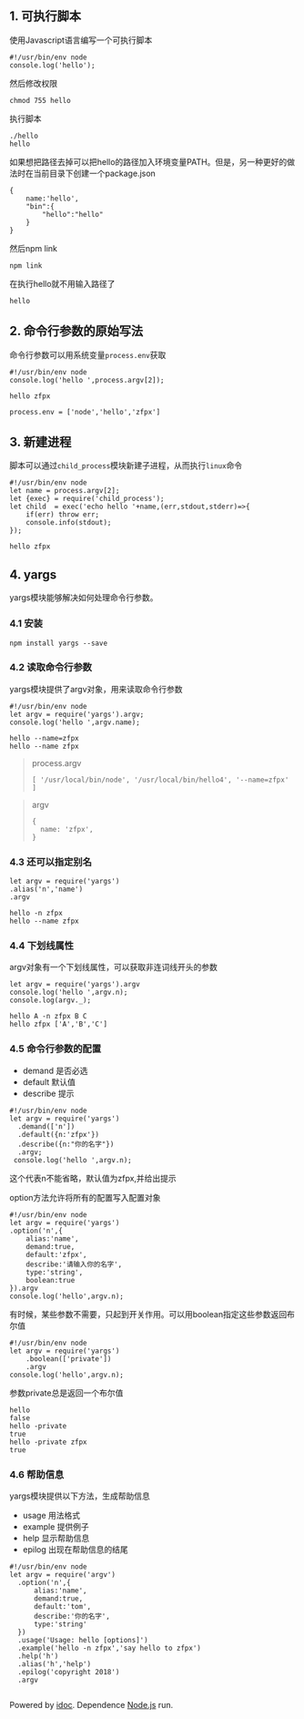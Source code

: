 ## 1\. 可执行脚本

使用Javascript语言编写一个可执行脚本

```
#!/usr/bin/env node
console.log('hello');

```

然后修改权限

```
chmod 755 hello

```

执行脚本

```
./hello
hello

```

如果想把路径去掉可以把hello的路径加入环境变量PATH。但是，另一种更好的做法时在当前目录下创建一个package.json

```
{
    name:'hello',
    "bin":{
        "hello":"hello"
    }
}

```

然后npm link

```
npm link

```

在执行hello就不用输入路径了

```
hello

```

## 2\. 命令行参数的原始写法

命令行参数可以用系统变量`process.env`获取

```
#!/usr/bin/env node
console.log('hello ',process.argv[2]);

```

```
hello zfpx

process.env = ['node','hello','zfpx']

```

## 3\. 新建进程

脚本可以通过`child_process`模块新建子进程，从而执行`linux`命令

```
#!/usr/bin/env node
let name = process.argv[2];
let {exec} = require('child_process');
let child  = exec('echo hello '+name,(err,stdout,stderr)=>{
    if(err) throw err;
    console.info(stdout);
});

```

```
hello zfpx

```

## 4\. yargs

yargs模块能够解决如何处理命令行参数。

### 4.1 安装

```
npm install yargs --save

```

### 4.2 读取命令行参数

yargs模块提供了argv对象，用来读取命令行参数

```
#!/usr/bin/env node
let argv = require('yargs').argv;
console.log('hello ',argv.name);

```

```
hello --name=zfpx
hello --name zfpx

```

> process.argv
> 
> ```
> [ '/usr/local/bin/node', '/usr/local/bin/hello4', '--name=zfpx' ]
> 
> ```

> argv
> 
> ```
> {
>   name: 'zfpx',
> }
> 
> ```

### 4.3 还可以指定别名

```
let argv = require('yargs')
.alias('n','name')
.argv

```

```
hello -n zfpx
hello --name zfpx

```

### 4.4 下划线属性

argv对象有一个下划线属性，可以获取非连词线开头的参数

```
let argv = require('yargs').argv
console.log('hello ',argv.n);
console.log(argv._);

```

```
hello A -n zfpx B C
hello zfpx ['A','B','C']

```

### 4.5 命令行参数的配置

-   demand 是否必选
-   default 默认值
-   describe 提示

```
#!/usr/bin/env node
let argv = require('yargs')
  .demand(['n'])
  .default({n:'zfpx'})
  .describe({n:"你的名字"})
  .argv;
 console.log('hello ',argv.n); 

```

这个代表n不能省略，默认值为zfpx,并给出提示

option方法允许将所有的配置写入配置对象

```
#!/usr/bin/env node
let argv = require('yargs')
.option('n',{
    alias:'name',
    demand:true,
    default:'zfpx',
    describe:'请输入你的名字',
    type:'string',
    boolean:true
}).argv
console.log('hello',argv.n);

```

有时候，某些参数不需要，只起到开关作用。可以用boolean指定这些参数返回布尔值

```
#!/usr/bin/env node
let argv = require('yargs')
    .boolean(['private'])
    .argv
console.log('hello',argv.n);    

```

参数private总是返回一个布尔值

```
hello 
false
hello -private
true
hello -private zfpx   
true

```

### 4.6 帮助信息

yargs模块提供以下方法，生成帮助信息

-   usage 用法格式
-   example 提供例子
-   help 显示帮助信息
-   epilog 出现在帮助信息的结尾

```
#!/usr/bin/env node
let argv = require('argv')
  .option('n',{
      alias:'name',
      demand:true,
      default:'tom',
      describe:'你的名字',
      type:'string'
  })
  .usage('Usage: hello [options]')
  .example('hello -n zfpx','say hello to zfpx')
  .help('h')
  .alias('h','help')
  .epilog('copyright 2018')
  .argv


```

Powered by [idoc](https://github.com/jaywcjlove/idoc). Dependence [Node.js](https://nodejs.org) run.